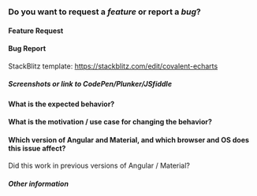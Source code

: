 <!--
This repository's issues are reserved for feature requests and bug reports.
If you have need support/help you can use the gitter chat to ask the community.
https://gitter.im/Teradata/covalent
-->

### Do you want to request a *feature* or report a *bug*?

#### Feature Request
<!-- Requests must fall under the official Material Design spec guidelines https://material.google.com/ -->

#### Bug Report
<!--
please provide steps to reproduce and if possible screenhots, animated Gifs and/or a Plunker (or similar).
you can easily create animated Gif with this free PC/OSX App: http://www.cockos.com/licecap/ and a StackBlitz or Plunker to help us reproduce it
-->
StackBlitz template: https://stackblitz.com/edit/covalent-echarts

##### Screenshots or link to CodePen/Plunker/JSfiddle


#### What is the expected behavior?


#### What is the motivation / use case for changing the behavior?


#### Which version of Angular and Material, and which browser and OS does this issue affect?

Did this work in previous versions of Angular / Material?

<!-- Please also test with the latest stable and snapshot versions. -->


##### Other information
<!--
(e.g. detailed explanation, stacktraces, related issues, suggestions how to fix)
-->
